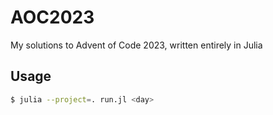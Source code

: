 # AOC2023

My solutions to Advent of Code 2023, written entirely in Julia

## Usage

```bash
$ julia --project=. run.jl <day>
```
